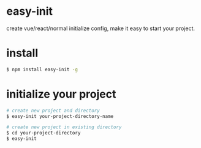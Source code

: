 easy-init
=========

create vue/react/normal initialize config, make it easy to start your project.

# install #

```bash
$ npm install easy-init -g
```

# initialize your project #

```bash
# create new project and directory
$ easy-init your-project-directory-name

# create new project in existing directory
$ cd your-project-directory
$ easy-init
```